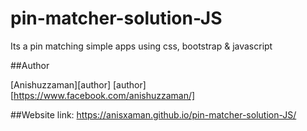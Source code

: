 # pin-matcher-solution-JS
Its a pin matching simple apps using css, bootstrap &amp; javascript


##Author

[Anishuzzaman][author]
[author][https://www.facebook.com/anishuzzaman/]


##Website link:
https://anisxaman.github.io/pin-matcher-solution-JS/

